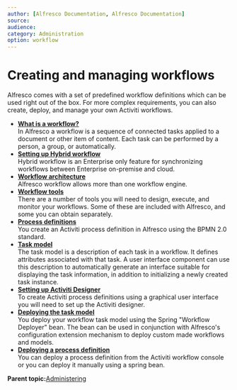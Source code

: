 ```yaml
---
author: [Alfresco Documentation, Alfresco Documentation]
source: 
audience: 
category: Administration
option: workflow
---
```


# Creating and managing workflows

Alfresco comes with a set of predefined workflow definitions which can be used right out of the box. For more complex requirements, you can also create, deploy, and manage your own Activiti workflows.

-   **[What is a workflow?](../concepts/wf-whatis-workflow.md)**  
 In Alfresco a workflow is a sequence of connected tasks applied to a document or other item of content. Each task can be performed by a person, a group, or automatically.
-   **[Setting up Hybrid workflow](../concepts/hybrid-workflow-intro.md)**  
Hybrid workflow is an Enterprise only feature for synchronizing workflows between Enterprise on-premise and cloud.
-   **[Workflow architecture](../concepts/wf-architecture.md)**  
 Alfresco workflow allows more than one workflow engine.
-   **[Workflow tools](../concepts/wf-tools.md)**  
 There are a number of tools you will need to design, execute, and monitor your workflows. Some of these are included with Alfresco, and some you can obtain separately.
-   **[Process definitions](../concepts/wf-process-def.md)**  
 You create an Activiti process definition in Alfresco using the BPMN 2.0 standard.
-   **[Task model](../concepts/wf-task-model.md)**  
 The task model is a description of each task in a workflow. It defines attributes associated with that task. A user interface component can use this description to automatically generate an interface suitable for displaying the task information, in addition to initializing a newly created task instance.
-   **[Setting up Activiti Designer](../topics/wf-activiti-designer-setup.md)**  
To create Activiti process definitions using a graphical user interface you will need to set up the Activiti designer.
-   **[Deploying the task model](../topics/wf-deploy-taskmodel.md)**  
You deploy your workflow task model using the Spring "Workflow Deployer" bean. The bean can be used in conjunction with Alfresco's configuration extension mechanism to deploy custom made workflows and models.
-   **[Deploying a process definition](../topics/wf-intro-deploy-pd.md)**  
You can deploy a process definition from the Activiti workflow console or you can deploy it manually using a spring bean.

**Parent topic:**[Administering](../concepts/ch-administering.md)

